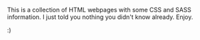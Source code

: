 This is a collection  of HTML webpages with some CSS and SASS information.
I just told you nothing you didn't know already.
Enjoy.


:)
